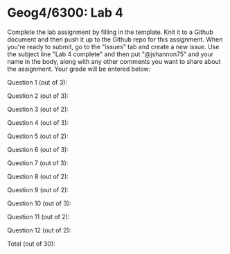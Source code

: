# Geog4/6300: Lab 4

Complete the lab assignment by filling in the template. Knit it to a Github document and then push it up to the Github repo for this assignment. When you're ready to submit, go to the "issues" tab and create a new issue. Use the subject line "Lab 4 complete" and then put "@jshannon75" and your name in the body, along with any other comments you want to share about the assignment. Your grade will be entered below:

Question 1 (out of 3):<p>
Question 2 (out of 3):<p>
Question 3 (out of 2):<p>
Question 4 (out of 3):<p>
Question 5 (out of 2):<p>
Question 6 (out of 3):<p>
Question 7 (out of 3):<p>
Question 8 (out of 2):<p>
Question 9 (out of 2):<p>
Question 10 (out of 3):<p>
Question 11 (out of 2):<p>
Question 12 (out of 2):<p>
<p>
Total (out of 30): 
